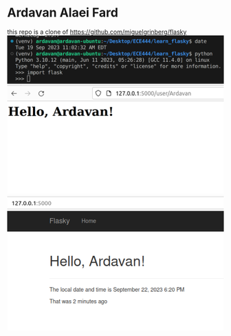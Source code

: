 # Ardavan Alaei Fard #
this repo is a clone of https://github.com/miguelgrinberg/flasky
![Alt text](images/activity_1.png)
![Alt text](images/activity_2.png)
![Alt text](images/activity_3.png)